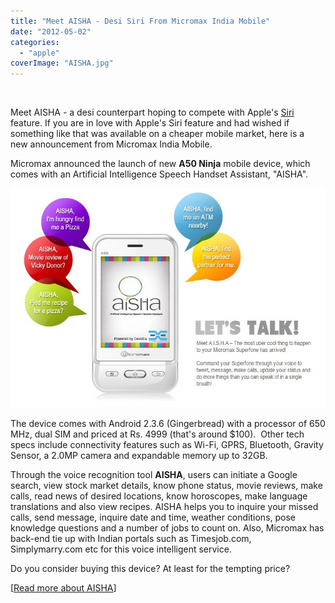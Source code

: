 ```yaml
---
title: "Meet AISHA - Desi Siri From Micromax India Mobile"
date: "2012-05-02"
categories: 
  - "apple"
coverImage: "AISHA.jpg"
---
```


 

Meet AISHA - a desi counterpart hoping to compete with Apple's [Siri](http://icosmogeek.com/the-story-behind-siri-its-name-and-founder/) feature. If you are in love with Apple's Siri feature and had wished if something like that was available on a cheaper mobile market, here is a new announcement from Micromax India Mobile.

Micromax announced the launch of new **A50 Ninja** mobile device, which comes with an Artificial Intelligence Speech Handset Assistant, "AISHA".

[![Micromax Aisha](images/AISHA.jpg "AISHA")](http://iCosmoGeek.com/wp-content/uploads/2012/05/AISHA.jpg)

The device comes with Android 2.3.6 (Gingerbread) with a processor of 650 MHz, dual SIM and priced at Rs. 4999 (that's around $100).  Other tech specs include connectivity features such as Wi-Fi, GPRS, Bluetooth, Gravity Sensor, a 2.0MP camera and expandable memory up to 32GB.

Through the voice recognition tool **AISHA**, users can initiate a Google search, view stock market details, know phone status, movie reviews, make calls, read news of desired locations, know horoscopes, make language translations and also view recipes. AISHA helps you to inquire your missed calls, send message, inquire date and time, weather conditions, pose knowledge questions and a number of jobs to count on. Also, Micromax has back-end tie up with Indian portals such as Timesjob.com, Simplymarry.com etc for this voice intelligent service.

Do you consider buying this device? At least for the tempting price?

\[[Read more about AISHA](http://micromaxsuperfone.com/products/aisha.html)\]
